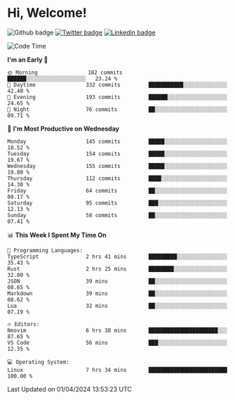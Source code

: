   # Hi, Welcome!
  ![Github badge](https://img.shields.io/github/followers/kraken-afk.svg?style=social&label=Follow&maxAge=2592000)
  [![Twitter badge](https://img.shields.io/badge/-Twitter-00acee?style=flat-square&logo=Twitter&logoColor=white)](https://twitter.com/trshppl)
  [![Linkedin badge](https://img.shields.io/badge/LinkedIn-0077B5?style=flat-square&logo=linkedin&logoColor=white)](https://www.linkedin.com/in/noveanrer)
<!--START_SECTION:waka-->
![Code Time](http://img.shields.io/badge/Code%20Time-124%20hrs%2032%20mins-blue)

**I'm an Early 🐤** 

```text
🌞 Morning                182 commits         ██████░░░░░░░░░░░░░░░░░░░   23.24 % 
🌆 Daytime                332 commits         ███████████░░░░░░░░░░░░░░   42.40 % 
🌃 Evening                193 commits         ██████░░░░░░░░░░░░░░░░░░░   24.65 % 
🌙 Night                  76 commits          ██░░░░░░░░░░░░░░░░░░░░░░░   09.71 % 
```
📅 **I'm Most Productive on Wednesday** 

```text
Monday                   145 commits         █████░░░░░░░░░░░░░░░░░░░░   18.52 % 
Tuesday                  154 commits         █████░░░░░░░░░░░░░░░░░░░░   19.67 % 
Wednesday                155 commits         █████░░░░░░░░░░░░░░░░░░░░   19.80 % 
Thursday                 112 commits         ████░░░░░░░░░░░░░░░░░░░░░   14.30 % 
Friday                   64 commits          ██░░░░░░░░░░░░░░░░░░░░░░░   08.17 % 
Saturday                 95 commits          ███░░░░░░░░░░░░░░░░░░░░░░   12.13 % 
Sunday                   58 commits          ██░░░░░░░░░░░░░░░░░░░░░░░   07.41 % 
```


📊 **This Week I Spent My Time On** 

```text
💬 Programming Languages: 
TypeScript               2 hrs 41 mins       █████████░░░░░░░░░░░░░░░░   35.43 % 
Rust                     2 hrs 25 mins       ████████░░░░░░░░░░░░░░░░░   32.00 % 
JSON                     39 mins             ██░░░░░░░░░░░░░░░░░░░░░░░   08.65 % 
Markdown                 39 mins             ██░░░░░░░░░░░░░░░░░░░░░░░   08.62 % 
Lua                      32 mins             ██░░░░░░░░░░░░░░░░░░░░░░░   07.19 % 

🔥 Editors: 
Neovim                   6 hrs 38 mins       ██████████████████████░░░   87.65 % 
VS Code                  56 mins             ███░░░░░░░░░░░░░░░░░░░░░░   12.35 % 

💻 Operating System: 
Linux                    7 hrs 34 mins       █████████████████████████   100.00 % 
```


 Last Updated on 01/04/2024 13:53:23 UTC
<!--END_SECTION:waka-->